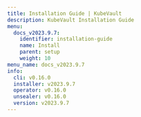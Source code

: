 ```yaml
---
title: Installation Guide | KubeVault
description: KubeVault Installation Guide
menu:
  docs_v2023.9.7:
    identifier: installation-guide
    name: Install
    parent: setup
    weight: 10
menu_name: docs_v2023.9.7
info:
  cli: v0.16.0
  installer: v2023.9.7
  operator: v0.16.0
  unsealer: v0.16.0
  version: v2023.9.7
---
```


